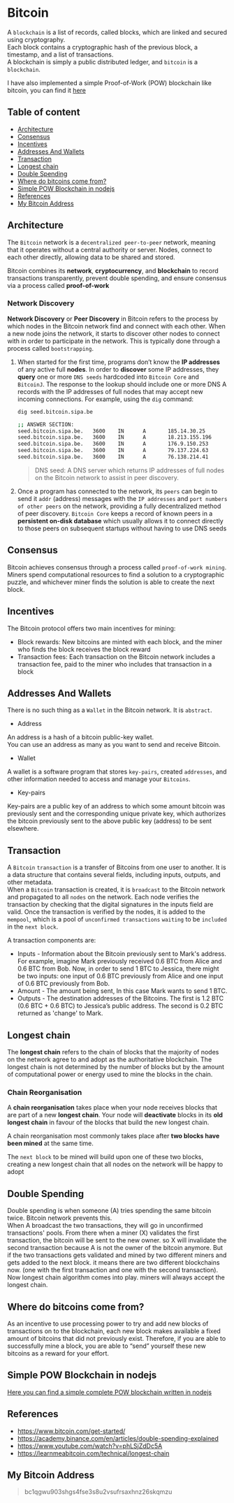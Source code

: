 # Bitcoin

A `blockchain` is a list of records, called blocks, which are linked and secured using cryptography.  
Each block contains a cryptographic hash of the previous block, a timestamp, and a list of transactions.  
A blockchain is simply a public distributed ledger, and `bitcoin` is a `blockchain`.  

I have also implemented a simple Proof-of-Work (POW) blockchain like bitcoin, you can find it [here](https://github.com/mlibre/blockchain/tree/master/Tutorials/Bitcoin/pow-from-scratch)

## Table of content

- [Architecture](#architecture)
- [Consensus](#consensus)
- [Incentives](#incentives)
- [Addresses And Wallets](#addresses-and-wallets)
- [Transaction](#transaction)
- [Longest chain](#longest-chain)
- [Double Spending](#double-spending)
- [Where do bitcoins come from?](#where-do-bitcoins-come-from)
- [Simple POW Blockchain in nodejs](#simple-pow-blockchain-in-nodejs)
- [References](#references)
- [My Bitcoin Address](#my-bitcoin-address)

## Architecture

The `Bitcoin` network is a `decentralized peer-to-peer` network, meaning that it operates without a central authority or server. Nodes, connect to each other directly, allowing data to be shared and stored.  

Bitcoin combines its **network**, **cryptocurrency**, and **blockchain** to record transactions transparently, prevent double spending, and ensure consensus via a process called **proof-of-work**

### Network Discovery

**Network Discovery** or **Peer Discovery** in Bitcoin refers to the process by which nodes in the Bitcoin network find and connect with each other. When a new node joins the network, it starts to discover other nodes to connect with in order to participate in the network. This is typically done through a process called `bootstrapping`.

1. When started for the first time, programs don’t know the **IP addresses** of any active full **nodes**. In order to **discover** some IP addresses, they **query** one or more `DNS seeds` hardcoded into `Bitcoin Core` and `BitcoinJ`. The response to the lookup should include one or more DNS A records with the IP addresses of full nodes that may accept new incoming connections. For example, using the `dig` command:

   ```bash
   dig seed.bitcoin.sipa.be

   ;; ANSWER SECTION:
   seed.bitcoin.sipa.be.   3600    IN      A       185.14.30.25
   seed.bitcoin.sipa.be.   3600    IN      A       18.213.155.196
   seed.bitcoin.sipa.be.   3600    IN      A       176.9.150.253
   seed.bitcoin.sipa.be.   3600    IN      A       79.137.224.63
   seed.bitcoin.sipa.be.   3600    IN      A       76.138.214.41
   ```

   > DNS seed: A DNS server which returns IP addresses of full nodes on the Bitcoin network to assist in peer discovery.

2. Once a program has connected to the network, its `peers` can begin to send it `addr` (address) messages with the `IP addresses` and `port numbers of other peers` on the network, providing a fully decentralized method of peer discovery. `Bitcoin Core` keeps a record of known peers in a **persistent on-disk database** which usually allows it to connect directly to those peers on subsequent startups without having to use DNS seeds

## Consensus

Bitcoin achieves consensus through a process called `proof-of-work mining`. Miners spend computational resources to find a solution to a cryptographic puzzle, and whichever miner finds the solution is able to create the next block.

## Incentives

The Bitcoin protocol offers two main incentives for mining:

- Block rewards: New bitcoins are minted with each block, and the miner who finds the block receives the block reward
- Transaction fees: Each transaction on the Bitcoin network includes a transaction fee, paid to the miner who includes that transaction in a block

## Addresses And Wallets

There is no such thing as a `Wallet` in the Bitcoin network. It is `abstract`.  

- Address

An address is a hash of a bitcoin public-key wallet.  
You can use an address as many as you want to send and receive Bitcoin.  

- Wallet

A wallet is a software program that stores `key-pairs`, created `addresses`, and other information needed to access and manage your `Bitcoins`.  

- Key-pairs

Key-pairs are a public key of an address to which some amount bitcoin was previously sent and the corresponding unique private key, which authorizes the bitcoin previously sent to the above public key (address) to be sent elsewhere.

## Transaction

A `Bitcoin` `transaction` is a transfer of Bitcoins from one user to another. It is a data structure that contains several fields, including inputs, outputs, and other metadata.  
When a `Bitcoin` transaction is created, it is `broadcast` to the Bitcoin network and propagated to all `nodes` on the network. Each node verifies the transaction by checking that the digital signatures in the inputs field are valid. Once the transaction is verified by the nodes, it is added to the `mempool`, which is a pool of `unconfirmed transactions` `waiting` to be `included` in the `next block`.

A transaction components are:

- Inputs - Information about the Bitcoin previously sent to Mark's address. For example, imagine Mark previously received 0.6 BTC from Alice and 0.6 BTC from Bob. Now, in order to send 1 BTC to Jessica, there might be two inputs: one input of 0.6 BTC previously from Alice and one input of 0.6 BTC previously from Bob.
- Amount - The amount being sent, In this case Mark wants to send 1 BTC.
- Outputs - The destination addresses of the Bitcoins. The first is 1.2 BTC (0.6 BTC + 0.6 BTC) to Jessica’s public address. The second is 0.2 BTC returned as 'change' to Mark.

## Longest chain

The **longest chain** refers to the chain of blocks that the majority of nodes on the network agree to and adopt as the authoritative blockchain. The longest chain is not determined by the number of blocks but by the amount of computational power or energy used to mine the blocks in the chain.

### Chain Reorganisation

A **chain reorganisation** takes place when your node receives blocks that are part of a new **longest chain**. Your node will **deactivate** blocks in its **old longest chain** in favour of the blocks that build the new longest chain.  

A chain reorganisation most commonly takes place after **two blocks have been mined** at the same time.

The `next block` to be mined will build upon one of these two blocks, creating a new longest chain that all nodes on the network will be happy to adopt

## Double Spending

Double spending is when someone (A) tries spending the same bitcoin twice. Bitcoin network prevents this.  
When A broadcast the two transactions, they will go in unconfirmed transactions' pools. From there when a miner (X) validates the first transaction, the bitcoin will be sent to the new owner. so X will invalidate the second transaction because A is not the owner of the bitcoin anymore. But if the two transactions gets validated and mined by two different miners and gets added to the next block. it means there are two different blockchains now. (one with the first transaction and one with the second transaction). Now longest chain algorithm comes into play. miners will always accept the longest chain.  

## Where do bitcoins come from?

As an incentive to use processing power to try and add new blocks of transactions on to the blockchain, each new block makes available a fixed amount of bitcoins that did not previously exist. Therefore, if you are able to successfully mine a block, you are able to “send” yourself these new bitcoins as a reward for your effort.

## Simple POW Blockchain in nodejs

[Here you can find a simple complete POW blockchain written in nodejs](https://github.com/mlibre/blockchain/tree/master/Tutorials/Bitcoin/pow-from-scratch)

## References

- <https://www.bitcoin.com/get-started/>
- <https://academy.binance.com/en/articles/double-spending-explained>
- <https://www.youtube.com/watch?v=phLSjZdDc5A>
- <https://learnmeabitcoin.com/technical/longest-chain>

## My Bitcoin Address

> bc1qgwu903shgs4fse3s8u2vsufrsaxhnz26skqmzu
